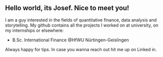 ## Hello world, its Josef. Nice to meet you!

I am a guy interested in the fields of quantitative finance, data analysis and storytelling.
My github contains all the projects I worked on at university, on my internships or elsewhere:

- B.Sc. International Finance @HfWU Nürtingen-Geislingen

Always happy for tips. In case you wanna reach out hit me up on Linked in.

